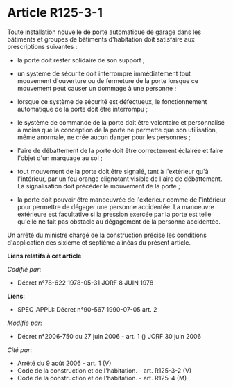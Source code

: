 # Article R125-3-1

Toute installation nouvelle de porte automatique de garage dans les bâtiments et groupes de bâtiments d'habitation doit
satisfaire aux prescriptions suivantes :

- la porte doit rester solidaire de son support ;

- un système de sécurité doit interrompre immédiatement tout mouvement d'ouverture ou de fermeture de la porte lorsque ce
mouvement peut causer un dommage à une personne ;

- lorsque ce système de sécurité est défectueux, le fonctionnement automatique de la porte doit être interrompu ;

- le système de commande de la porte doit être volontaire et personnalisé à moins que la conception de la porte ne permette
que son utilisation, même anormale, ne crée aucun danger pour les personnes ;

- l'aire de débattement de la porte doit être correctement éclairée et faire l'objet d'un marquage au sol ;

- tout mouvement de la porte doit être signalé, tant à l'extérieur qu'à l'intérieur, par un feu orange clignotant visible de
l'aire de débattement. La signalisation doit précéder le mouvement de la porte ;

- la porte doit pouvoir être manoeuvrée de l'extérieur comme de l'intérieur pour permettre de dégager une personne
accidentée. La manoeuvre extérieure est facultative si la pression exercée par la porte est telle qu'elle ne fait pas
obstacle au dégagement de la personne accidentée.

Un arrêté du ministre chargé de la construction précise les conditions d'application des sixième et septième alinéas du
présent article.

**Liens relatifs à cet article**

_Codifié par_:

  - Décret n°78-622 1978-05-31 JORF 8 JUIN 1978

**Liens**:

  - SPEC_APPLI: Décret n°90-567 1990-07-05 art. 2

_Modifié par_:

  - Décret n°2006-750 du 27 juin 2006 - art. 1 () JORF 30 juin 2006

_Cité par_:

  - Arrêté du 9 août 2006 - art. 1 (V)
  - Code de la construction et de l'habitation. - art. R125-3-2 (V)
  - Code de la construction et de l'habitation. - art. R125-4 (M)

